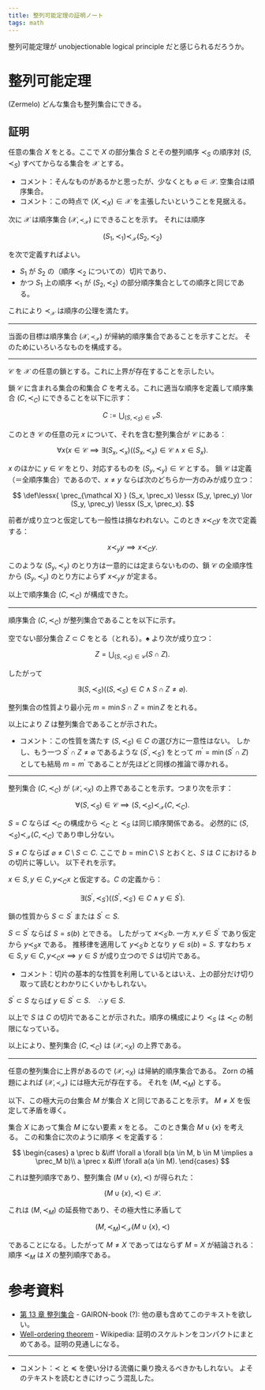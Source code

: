 ```yaml
---
title: 整列可能定理の証明ノート
tags: math
---
```


整列可能定理が unobjectionable logical principle だと感じられるだろうか。

# 整列可能定理

(Zermelo) どんな集合も整列集合にできる。

## 証明

任意の集合 $X$ をとる。ここで $X$ の部分集合 $S$ とその整列順序 $\prec_S$ の順序対
$(S, \prec_S)$ すべてからなる集合を $\mathcal X$ とする。

* コメント：そんなものがあるかと思ったが、少なくとも $\varnothing \in \mathcal X.$
  空集合は順序集合。
* コメント：この時点で $(X, \prec_X) \in \mathcal X$ を主張したいということを見据える。

次に $\mathcal X$ は順序集合 $(\mathcal X, \prec_{\mathcal X})$ にできることを示す。
それには順序

$$
(S_1, \prec_1) \prec_{\mathcal X} (S_2, \prec_2)
$$

を次で定義すればよい。
* $S_1$ が $S_2$ の（順序 $\prec_2$ についての）切片であり、
* かつ $S_1$ 上の順序 $\prec_1$ が $(S_2, \prec_2)$ の部分順序集合としての順序と同じである。

これにより $\prec_{\mathcal X}$ は順序の公理を満たす。

----

当面の目標は順序集合 $(\mathcal X, \prec_{\mathcal X})$ が帰納的順序集合であることを示すことだ。
そのためにいろいろなものを構成する。

----

$\mathcal C$ を $\mathcal X$ の任意の鎖とする。これに上界が存在することを示したい。

鎖 $\mathcal C$ に含まれる集合の和集合 $C$ を考える。これに適当な順序を定義して順序集合 $(C, \prec_C)$ にできることを以下に示す：

$$
\tag*{$\spadesuit$}
C := \bigcup_{(S, \prec_S) \in \mathcal C}S.
$$

このとき $\mathcal C$ の任意の元 $x$ について、それを含む整列集合が $\mathcal C$ にある：

$$
\forall x(x \in \mathcal C \implies \exists (S_x, \prec_x)((S_x, \prec_x) \in \mathcal C \land x \in S_x).
$$

$x$ のほかに $y \in \mathcal C$ をとり、対応するものを $(S_y, \prec_y) \in \mathcal C$ とする。
鎖 $\mathcal C$ は定義（＝全順序集合）であるので、$x \ne y$ ならば次のどちらか一方のみが成り立つ：

$$
\def\lessx{ \prec_{\mathcal X} }
(S_x, \prec_x) \lessx (S_y, \prec_y) \lor (S_y, \prec_y) \lessx (S_x, \prec_x).
$$

前者が成り立つと仮定しても一般性は損なわれない。このとき $x \prec_C y$ を次で定義する：

$$x \prec_y y \implies x \prec_C y.$$

このような $(S_y, \prec_y)$ のとり方は一意的には定まらないものの、鎖 $\mathcal C$ の全順序性から
$(S_y, \prec_y)$ のとり方によらず $x \prec_y y$ が定まる。

以上で順序集合 $(C, \prec_C)$ が構成できた。

----

順序集合 $(C, \prec_C)$ が整列集合であることを以下に示す。

空でない部分集合 $Z \subset C$ をとる（とれる）。$\spadesuit$ より次が成り立つ：

$$
Z = \bigcup_{(S, \prec_S) \in \mathcal C}(S \cap Z).
$$

したがって

$$\exists (S, \prec_S)((S, \prec_S) \in C \land S \cap Z \ne \varnothing).$$

整列集合の性質より最小元 $m = \min S \cap Z = \min Z$ をとれる。

以上により $Z$ は整列集合であることが示された。

* コメント：この性質を満たす $(S, \prec_S) \in C$ の選び方に一意性はない。
  しかし、もう一つ $S^\prime \cap Z \ne \varnothing$ であるような $(S^\prime, \prec_{S^\prime})$ をとって
  $m^\prime = \min(S^\prime \cap Z)$ としても結局 $m = m^\prime$ であることが先ほどと同様の推論で導かれる。

----

整列集合 $(C, \prec_C)$ が $(\mathcal X, \prec_X)$ の上界であることを示す。つまり次を示す：

$$\forall (S, \prec_S) \in \mathcal C \implies (S, \prec_S) \prec_{\mathcal X} (C, \prec_C).$$

$S = C$ ならば $\prec_C$ の構成から $\prec_C$ と $\prec_S$ は同じ順序関係である。
必然的に $(S, \prec_S) \prec_{\mathcal X} (C, \prec_C)$ であり申し分ない。

$S \ne C$ ならば $\varnothing \ne C\setminus S \subset C.$
ここで $b = \min C\setminus S$ とおくと、$S$ は $C$ における $b$ の切片に等しい。
以下それを示す。

$x \in S, y \in C, y \prec_C x$ と仮定する。$C$ の定義から：

$$
\exists (S^\prime, \prec_{S^\prime})((S^\prime, \prec_{S^\prime}) \in C \land y \in S^\prime).
$$

鎖の性質から $S \subset S^\prime$ または $S^\prime \subset S.$

$S \subset S^\prime$ ならば $S = s(b)$ とできる。
したがって $x \prec_{S^\prime} b.$
一方 $x, y \in S^\prime$ であり仮定から $y \prec_S x$ である。
推移律を適用して $y \prec_{S^\prime} b$ となり
$y \in s(b) = S.$
すなわち $x \in S, y \in C, y \prec_C x \implies y \in S$ が成り立つので $S$ は切片である。

* コメント：切片の基本的な性質を利用しているとはいえ、上の部分だけ切り取って読むとわかりにくいかもしれない。

$S^\prime \subset S$ ならば $y \in S^\prime \subset S.\quad \therefore y \in S.$

以上で $S$ は $C$ の切片であることが示された。順序の構成により
$\prec_S$ は $\prec_C$ の制限になっている。

以上により、整列集合 $(C, \prec_C)$ は $(\mathcal X, \prec_X)$ の上界である。

----

任意の整列集合に上界があるので $(\mathcal X, \prec_X)$ は帰納的順序集合である。
Zorn の補題によれば $(\mathcal X, \prec_{\mathcal X})$ には極大元が存在する。
それを $(M, \prec_M)$ とする。

以下、この極大元の台集合 $M$ が集合 $X$ と同じであることを示す。
$M \ne X$ を仮定して矛盾を導く。

集合 $X$ にあって集合 $M$ にない要素 $x$ をとる。
このとき集合 $M \cup \lbrace x \rbrace$ を考える。
この和集合に次のように順序 $\prec$ を定義する：

$$
\begin{cases}
a \prec b &\iff \forall a \forall b(a \in M, b \in M \implies a \prec_M b)\\
a \prec x &\iff \forall a(a \in M).
\end{cases}
$$

これは整列順序であり、整列集合 $(M \cup \lbrace x \rbrace, \prec)$ が得られた：

$$
(M \cup \lbrace x \rbrace, \prec) \in \mathcal X.
$$

これは $(M, \prec_M)$ の延長物であり、その極大性に矛盾して

$$
(M, \prec_M) \prec_{\mathcal X} (M \cup \lbrace x \rbrace, \prec)
$$

であることになる。したがって $M \ne X$ であってはならず $M = X$ が結論される：順序 $\prec_M$ は $X$ の整列順序である。

# 参考資料

* [第 13 章 整列集合](http://www.math.is.tohoku.ac.jp/~obata/student/subject/file/2018-13_WellOrdered.pdf) - GAIRON-book (?): 他の章も含めてこのテキストを欲しい。
* [Well-ordering theorem](https://en.wikipedia.org/wiki/Well-ordering_theorem) - Wikipedia: 証明のスケルトンをコンパクトにまとめてある。証明の見通しになる。

----

* コメント：$\prec$ と $\preceq$ を使い分ける流儀に乗り換えるべきかもしれない。
  よそのテキストを読むときにけっこう混乱した。
